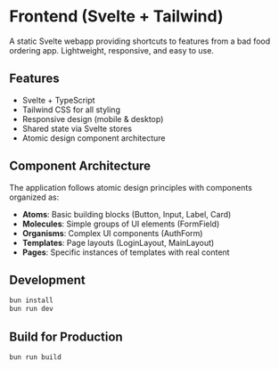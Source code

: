 # Frontend (Svelte + Tailwind)

A static Svelte webapp providing shortcuts to features from a bad food ordering app. Lightweight, responsive, and easy to use.

## Features

- Svelte + TypeScript
- Tailwind CSS for all styling
- Responsive design (mobile & desktop)
- Shared state via Svelte stores
- Atomic design component architecture

## Component Architecture

The application follows atomic design principles with components organized as:

- **Atoms**: Basic building blocks (Button, Input, Label, Card)
- **Molecules**: Simple groups of UI elements (FormField)
- **Organisms**: Complex UI components (AuthForm)
- **Templates**: Page layouts (LoginLayout, MainLayout)
- **Pages**: Specific instances of templates with real content

## Development

```sh
bun install
bun run dev
```

## Build for Production

```sh
bun run build
```